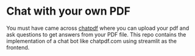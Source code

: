 # Chat with your own PDF

You must have came across [chatpdf](www.chatpdf.com) where you can upload your pdf and ask questions to get answers from your PDF file. This repo contains the implementation of a chat bot like chatpdf.com using streamlit as the frontend.
